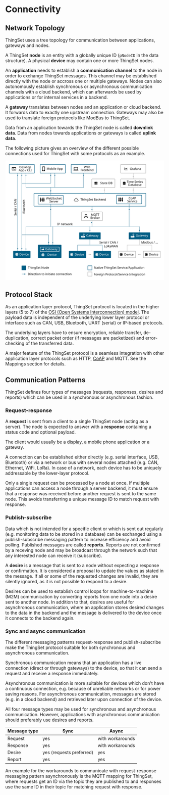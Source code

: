 # Connectivity

## Network Topology

ThingSet uses a tree topology for communication between applications, gateways and nodes.

A ThingSet **node** is an entity with a globally unique ID (`pNodeID` in the data structure). A physical **device** may contain one or more ThingSet nodes.

An **application** needs to establish a **communication channel** to the node in order to exchange ThingSet messages. This channel may be established directly with the node or accross one or multiple gateways. Nodes can also autonomously establish synchronous or asynchronous communication channels with a cloud backend, which can afterwards be used by applications or for internal services in a backend.

A **gateway** translates between nodes and an application or cloud backend. It forwards data to exactly one upstream connection. Gateways may also be used to translate foreign protocols like ModBus to ThingSet.

Data from an application towards the ThingSet node is called **downlink data**. Data from nodes towards applications or gateways is called **uplink data**.

The following picture gives an overview of the different possible connections used for ThingSet with some protocols as an example.

![ThingSet Network Topology](../../images/thingset-network-topology.svg)

## Protocol Stack

As an application layer protocol, ThingSet protocol is located in the higher layers (5 to 7) of the [OSI (Open Systems Interconnection) model](https://en.wikipedia.org/wiki/OSI_model). The payload data is independent of the underlying lower layer protocol or interface such as CAN, USB, Bluetooth, UART (serial) or IP-based protocols.

The underlying layers have to ensure encryption, reliable transfer, de-duplication, correct packet order (if messages are packetized) and error-checking of the transferred data.

A major feature of the ThingSet protocol is a seamless integration with other application layer protocols such as HTTP, [CoAP](https://tools.ietf.org/html/rfc7252) and MQTT. See the Mappings section for details.

## Communication Patterns

ThingSet defines four types of messages (requests, responses, desires and reports) which can be used in a synchronous or asynchronous fashion.

### Request-response

A **request** is sent from a client to a single ThingSet node (acting as a server). The node is expected to answer with a **response** containing a status code and optional payload.

The client would usually be a display, a mobile phone application or a gateway.

A connection can be established either directly (e.g. serial interface, USB, Bluetooth) or via a network or bus with several nodes attached (e.g. CAN, Ethernet, WiFi, LoRa). In case of a network, each device has to be uniquely addressable by the lower-layer protocol.

Only a single request can be processed by a node at once. If multiple applications can access a node through a server backend, it must ensure that a response was received before another request is sent to the same node. This avoids transferring a unique message ID to match request with response.

### Publish-subscribe

Data which is not intended for a specific client or which is sent out regularly (e.g. monitoring data to be stored in a database) can be exchanged using a publish-subscribe messaging pattern to increase efficiency and avoid polling. Published messages are called **reports**. Reports are not confirmed by a receving node and may be broadcast through the network such that any interested node can receive it (subscribe).

A **desire** is a message that is sent to a node without expecting a response or confirmation. It is considered a proposal to update the values as stated in the message. If all or some of the requested changes are invalid, they are silently ignored, as it is not possible to respond to a desire.

Desires can be used to establish control loops for machine-to-machine (M2M) communication by converting reports from one node into a desire sent to another node. In addition to that, desires are useful for asynchronous communication, where an application stores desired changes to the data in the backend and the message is delivered to the device once it connects to the backend again.

### Sync and async communication

The different messaging patterns request-response and publish-subscribe make the ThingSet protocol suitable for both synchronous and asynchronous communication.

Synchronous communication means that an application has a live connection (direct or through gateways) to the device, so that it can send a request and receive a response immediately.

Asynchronous communication is more suitable for devices which don't have a continuous connection, e.g. because of unreliable networks or for power saving reasons. For asynchronous communication, messages are stored (e.g. in a cloud backend) and retrieved later upon connection of the device.

All four message types may be used for synchronous and asynchronous communication. However, applications with asynchronous communication should preferably use desires and reports.

| Message type      | Sync                     | Async                        |
|-------------------|--------------------------|------------------------------|
| Request           | yes                      | with workarounds             |
| Response          | yes                      | with workarounds             |
| Desire            | yes (requests preferred) | yes                          |
| Report            | yes                      | yes                          |

An example for the workarounds to communicate with request-response messaging pattern asynchronously is the MQTT mapping for ThingSet, where requests get an ID via the topic they are published to and responses use the same ID in their topic for matching request with response.
